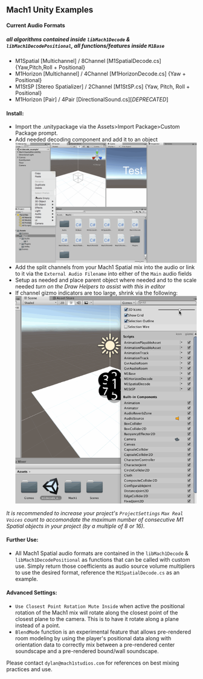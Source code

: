## Mach1 Unity Examples

#### Current Audio Formats
##### _all algorithms contained inside `libMach1Decode` & `libMach1DecodePositional`, all functions/features inside `M1Base`_
 - M1Spatial [Multichannel] / 8Channel [M1SpatialDecode.cs] {Yaw,Pitch,Roll + Positional}
 - M1Horizon [Multichannel] / 4Channel [M1HorizonDecode.cs] {Yaw + Positional}
 - M1StSP [Stereo Spatializer] / 2Channel [M1StSP.cs] {Yaw, Pitch, Roll + Positional}
 - M1Horizon [Pair] / 4Pair [DirectionalSound.cs][*DEPRECATED*]

#### Install:
- Import the .unitypackage via the Assets>Import Package>Custom Package prompt.
- Add needed decoding component and add it to an object
![Place M1 Obj](md/place_object.gif)
- Add the split channels from your Mach1 Spatial mix into the audio or link to it via the `External Audio Filename` into either of the `Main` audio fields
- Setup as needed and place parent object where needed and to the scale needed
 _turn on the Draw Helpers to assist with this in editor_
- If channel gizmo indicators are too large, shrink via the following:
![Gizmo](md/gizmos.gif)

_It is recommended to increase your project's `ProjectSettings` `Max Real Voices` count to accomondate the maximum number of consecutive M1 Spatial objects in your project (by a multiple of 8 or 16)._


#### Further Use:
 - All Mach1 Spatial audio formats are contained in the `libMach1Decode` & `libMach1DecodePositional` as functions that can be called with custom use. Simply return those coefficients as audio source volume multipliers to use the desired format, reference the `M1SpatialDecode.cs` as an example. 

#### Advanced Settings:
 - `Use Closest Point Rotation Mute Inside` when active the positional rotation of the Mach1 mix will rotate along the closest point of the closest plane to the camera. This is to have it rotate along a plane instead of a point.
 - `BlendMode` function is an experimental feature that allows pre-rendered room modeling by using the player's positional data along with orientation data to correctly mix between a pre-rendered center soundscape and a pre-rendered bound/wall soundscape. 

Please contact `dylan@mach1studios.com` for references on best mixing practices and use.